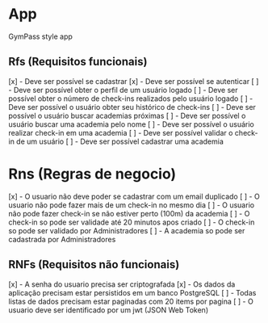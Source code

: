 # App

GymPass style app

## Rfs (Requisitos funcionais)

  [x] - Deve ser possível se cadastrar
  [x] - Deve ser possível se autenticar
  [ ] - Deve ser possível obter o perfil de um usuário logado
  [ ] - Deve ser possível obter o número de check-ins realizados pelo usuário logado
  [ ] - Deve ser possível o usuário obter seu histórico de check-ins
  [ ] - Deve ser possível o usuário buscar academias próximas
  [ ] - Deve ser possível o usuário buscar uma academia pelo nome
  [ ] - Deve ser possível o usuário realizar check-in em uma academia
  [ ] - Deve ser possível validar o check-in de um usuário
  [ ] - Deve ser possível cadastrar uma academia  

# Rns (Regras de negocio)
  
  [x] - O usuario não deve poder se cadastrar com um email duplicado 
  [ ] - O usuario não pode fazer mais de um check-in no mesmo dia
  [ ] - O usuario não pode fazer check-in se não estiver perto (100m) da academia 
  [ ] - O check-in so pode ser validade até 20 minutos apos criado
  [ ] - O check-in so pode ser validado por Administradores
  [ ] - A academia so pode ser cadastrada por Administradores
  
## RNFs (Requisitos não funcionais)

  [x] - A senha do usuario precisa ser criptografada
  [x] - Os dados da aplicação precisam estar persistidos em um banco PostgreSQL
  [ ] - Todas listas de dados precisam estar paginadas com 20 items por pagina
  [ ] - O usuario deve ser identificado por um jwt (JSON Web Token)
